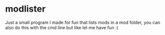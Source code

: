 # modlister
Just a small program I made for fun that lists mods in a mod folder, you can also do this with the cmd line but like let me have fun :(
